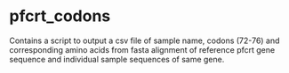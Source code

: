 pfcrt_codons
============

Contains a script to output a csv file of sample name, codons (72-76) and corresponding amino acids from fasta alignment of reference pfcrt gene sequence and individual sample sequences of same gene.

